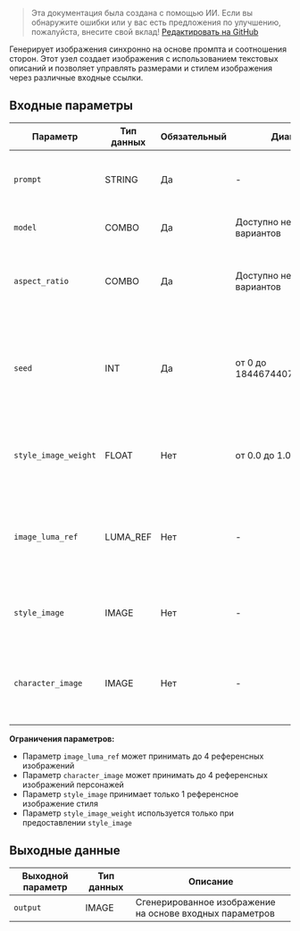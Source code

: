 > Эта документация была создана с помощью ИИ. Если вы обнаружите ошибки или у вас есть предложения по улучшению, пожалуйста, внесите свой вклад! [Редактировать на GitHub](https://github.com/Comfy-Org/embedded-docs/blob/main/comfyui_embedded_docs/docs/LumaImageNode/ru.md)

Генерирует изображения синхронно на основе промпта и соотношения сторон. Этот узел создает изображения с использованием текстовых описаний и позволяет управлять размерами и стилем изображения через различные входные ссылки.

## Входные параметры

| Параметр | Тип данных | Обязательный | Диапазон | Описание |
|-----------|-----------|----------|-------|-------------|
| `prompt` | STRING | Да | - | Промпт для генерации изображения (по умолчанию: пустая строка) |
| `model` | COMBO | Да | Доступно несколько вариантов | Выбор модели для генерации изображения |
| `aspect_ratio` | COMBO | Да | Доступно несколько вариантов | Соотношение сторон для генерируемого изображения (по умолчанию: соотношение 16:9) |
| `seed` | INT | Да | от 0 до 18446744073709551615 | Сид для определения, должен ли узел перезапускаться; фактические результаты недетерминированы независимо от сида (по умолчанию: 0) |
| `style_image_weight` | FLOAT | Нет | от 0.0 до 1.0 | Вес изображения стиля. Игнорируется, если `style_image` не предоставлен (по умолчанию: 1.0) |
| `image_luma_ref` | LUMA_REF | Нет | - | Подключение узла Luma Reference для влияния на генерацию с помощью входных изображений; может учитываться до 4 изображений |
| `style_image` | IMAGE | Нет | - | Референсное изображение стиля; будет использовано только 1 изображение |
| `character_image` | IMAGE | Нет | - | Референсные изображения персонажей; может быть пакетом из нескольких, может учитываться до 4 изображений |

**Ограничения параметров:**

- Параметр `image_luma_ref` может принимать до 4 референсных изображений
- Параметр `character_image` может принимать до 4 референсных изображений персонажей
- Параметр `style_image` принимает только 1 референсное изображение стиля
- Параметр `style_image_weight` используется только при предоставлении `style_image`

## Выходные данные

| Выходной параметр | Тип данных | Описание |
|-------------|-----------|-------------|
| `output` | IMAGE | Сгенерированное изображение на основе входных параметров |
